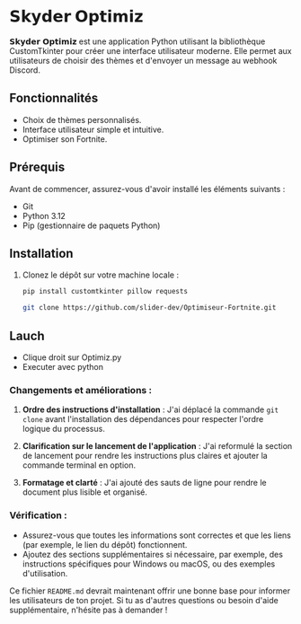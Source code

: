 # 𝗦𝗸𝘆𝗱𝗲𝗿 𝗢𝗽𝘁𝗶𝗺𝗶𝘇

𝗦𝗸𝘆𝗱𝗲𝗿 𝗢𝗽𝘁𝗶𝗺𝗶𝘇 est une application Python utilisant la bibliothèque CustomTkinter pour créer une interface utilisateur moderne. Elle permet aux utilisateurs de choisir des thèmes et d'envoyer un message au webhook Discord.

## Fonctionnalités

- Choix de thèmes personnalisés.
- Interface utilisateur simple et intuitive.
- Optimiser son Fortnite.

## Prérequis

Avant de commencer, assurez-vous d'avoir installé les éléments suivants :
- Git
- Python 3.12
- Pip (gestionnaire de paquets Python)

## Installation

1. Clonez le dépôt sur votre machine locale :
   ```bash
   pip install customtkinter pillow requests
   ```
   ```bash
   git clone https://github.com/slider-dev/Optimiseur-Fortnite.git
## Lauch
- Clique droit sur Optimiz.py
- Executer avec python



### Changements et améliorations :

1. **Ordre des instructions d'installation** : J'ai déplacé la commande `git clone` avant l'installation des dépendances pour respecter l'ordre logique du processus.

2. **Clarification sur le lancement de l'application** : J'ai reformulé la section de lancement pour rendre les instructions plus claires et ajouter la commande terminal en option.

3. **Formatage et clarté** : J'ai ajouté des sauts de ligne pour rendre le document plus lisible et organisé.

### Vérification :

- Assurez-vous que toutes les informations sont correctes et que les liens (par exemple, le lien du dépôt) fonctionnent.
- Ajoutez des sections supplémentaires si nécessaire, par exemple, des instructions spécifiques pour Windows ou macOS, ou des exemples d'utilisation.

Ce fichier `README.md` devrait maintenant offrir une bonne base pour informer les utilisateurs de ton projet. Si tu as d'autres questions ou besoin d'aide supplémentaire, n'hésite pas à demander !

